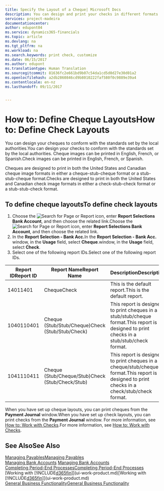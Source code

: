 ```yaml
---
title: Specify the Layout of a Cheque| Microsoft Docs
description: You can design and print your checks in different formats to conform with standards.
services: project-madeira
documentationcenter: 
author: edupont04
ms.service: dynamics365-financials
ms.topic: article
ms.devlang: na
ms.tgt_pltfrm: na
ms.workload: na
ms.search.keywords: print check, customize
ms.date: 06/15/2017
ms.author: edupont
ms.translationtype: Human Translation
ms.sourcegitcommit: 81636fc2e661bd9b07c54da1cd5d0d27e30d01a2
ms.openlocfilehash: a2db2860846cd9b8010222faf580f0c9889e39a4
ms.contentlocale: en-nz
ms.lasthandoff: 09/11/2017


---
```

# <a name="how-to-define-check-layouts"></a><span data-ttu-id="e4d86-103">How to: Define Cheque Layouts</span><span class="sxs-lookup"><span data-stu-id="e4d86-103">How to: Define Check Layouts</span></span>
<span data-ttu-id="e4d86-104">You can design your cheques to conform with the standards set by the local authorities.</span><span class="sxs-lookup"><span data-stu-id="e4d86-104">You can design your checks to conform with the standards set by the local authorities.</span></span> <span data-ttu-id="e4d86-105">Cheque images can be printed in English, French, or Spanish.</span><span class="sxs-lookup"><span data-stu-id="e4d86-105">Check images can be printed in English, French, or Spanish.</span></span>

<span data-ttu-id="e4d86-106">Cheques are designed to print in both the United States and Canadian cheque image formats in either a cheque-stub-cheque format or a stub-stub-cheque format.</span><span class="sxs-lookup"><span data-stu-id="e4d86-106">Checks are designed to print in both the United States and Canadian check image formats in either a check-stub-check format or a stub-stub-check format.</span></span>

## <a name="to-define-check-layouts"></a><span data-ttu-id="e4d86-107">To define cheque layouts</span><span class="sxs-lookup"><span data-stu-id="e4d86-107">To define check layouts</span></span>
1. <span data-ttu-id="e4d86-108">Choose the ![Search for Page or Report](media/ui-search/search_small.png "Search for Page or Report icon") icon, enter **Report Selections Bank Account**, and then choose the related link.</span><span class="sxs-lookup"><span data-stu-id="e4d86-108">Choose the ![Search for Page or Report](media/ui-search/search_small.png "Search for Page or Report icon") icon, enter **Report Selections Bank Account**, and then choose the related link.</span></span>
2. <span data-ttu-id="e4d86-109">In the **Report Selection - Bank Acc.**</span><span class="sxs-lookup"><span data-stu-id="e4d86-109">In the **Report Selection - Bank Acc.**</span></span> <span data-ttu-id="e4d86-110">window, in the **Usage** field, select **Cheque**.</span><span class="sxs-lookup"><span data-stu-id="e4d86-110">window, in the **Usage** field, select **Check**.</span></span>
3. <span data-ttu-id="e4d86-111">Select one of the following report IDs.</span><span class="sxs-lookup"><span data-stu-id="e4d86-111">Select one of the following report IDs.</span></span>

| <span data-ttu-id="e4d86-112">Report ID</span><span class="sxs-lookup"><span data-stu-id="e4d86-112">Report ID</span></span> | <span data-ttu-id="e4d86-113">Report Name</span><span class="sxs-lookup"><span data-stu-id="e4d86-113">Report Name</span></span> | <span data-ttu-id="e4d86-114">Description</span><span class="sxs-lookup"><span data-stu-id="e4d86-114">Description</span></span> |
| --- | --- | --- |
| <span data-ttu-id="e4d86-115">1401</span><span class="sxs-lookup"><span data-stu-id="e4d86-115">1401</span></span> |<span data-ttu-id="e4d86-116">Cheque</span><span class="sxs-lookup"><span data-stu-id="e4d86-116">Check</span></span> |<span data-ttu-id="e4d86-117">This is the default report.</span><span class="sxs-lookup"><span data-stu-id="e4d86-117">This is the default report.</span></span> |
| <span data-ttu-id="e4d86-118">10401</span><span class="sxs-lookup"><span data-stu-id="e4d86-118">10401</span></span> |<span data-ttu-id="e4d86-119">Cheque (Stub/Stub/Cheque)</span><span class="sxs-lookup"><span data-stu-id="e4d86-119">Check (Stub/Stub/Check)</span></span> |<span data-ttu-id="e4d86-120">This report is designed to print cheques in a stub/stub/cheque format.</span><span class="sxs-lookup"><span data-stu-id="e4d86-120">This report is designed to print checks in a stub/stub/check format.</span></span> |
| <span data-ttu-id="e4d86-121">10411</span><span class="sxs-lookup"><span data-stu-id="e4d86-121">10411</span></span> |<span data-ttu-id="e4d86-122">Cheque (Stub/Cheque/Stub)</span><span class="sxs-lookup"><span data-stu-id="e4d86-122">Check (Stub/Check/Stub)</span></span> |<span data-ttu-id="e4d86-123">This report is designed to print cheques in a cheque/stub/cheque format.</span><span class="sxs-lookup"><span data-stu-id="e4d86-123">This report is designed to print checks in a check/stub/check format.</span></span> |

<span data-ttu-id="e4d86-124">When you have set up cheque layouts, you can print cheques from the **Payment Journal** window.</span><span class="sxs-lookup"><span data-stu-id="e4d86-124">When you have set up check layouts, you can print checks from the **Payment Journal** window.</span></span> <span data-ttu-id="e4d86-125">For more information, see [How to: Work with Checks](payables-how-work-checks.md).</span><span class="sxs-lookup"><span data-stu-id="e4d86-125">For more information, see [How to: Work with Checks](payables-how-work-checks.md).</span></span>

## <a name="see-also"></a><span data-ttu-id="e4d86-126">See Also</span><span class="sxs-lookup"><span data-stu-id="e4d86-126">See Also</span></span>
[<span data-ttu-id="e4d86-127">Managing Payables</span><span class="sxs-lookup"><span data-stu-id="e4d86-127">Managing Payables</span></span>](payables-manage-payables.md)  
<span data-ttu-id="e4d86-128">[Managing Bank Accounts](bank-manage-bank-accounts.md) </span><span class="sxs-lookup"><span data-stu-id="e4d86-128">[Managing Bank Accounts](bank-manage-bank-accounts.md) </span></span>  
[<span data-ttu-id="e4d86-129">Completing Period-End Processes</span><span class="sxs-lookup"><span data-stu-id="e4d86-129">Completing Period-End Processes</span></span>](year-how-complete-period-end-processes.md)  
<span data-ttu-id="e4d86-130">[Working with [!INCLUDE[d365fin](includes/d365fin_md.md)]](ui-work-product.md)</span><span class="sxs-lookup"><span data-stu-id="e4d86-130">[Working with [!INCLUDE[d365fin](includes/d365fin_md.md)]](ui-work-product.md)</span></span>  
[<span data-ttu-id="e4d86-131">General Business Functionality</span><span class="sxs-lookup"><span data-stu-id="e4d86-131">General Business Functionality</span></span>](ui-across-business-areas.md)


